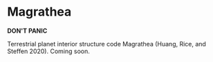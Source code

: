 # Magrathea
**DON'T PANIC**

Terrestrial planet interior structure code Magrathea (Huang, Rice, and Steffen 2020).  Coming soon.
